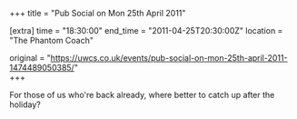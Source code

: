 +++
title = "Pub Social on Mon 25th April 2011"

[extra]
time = "18:30:00"
end_time = "2011-04-25T20:30:00Z"
location = "The Phantom Coach"

original = "https://uwcs.co.uk/events/pub-social-on-mon-25th-april-2011-1474489050385/"    
+++

For those of us who're back already, where better to catch up after the holiday?

